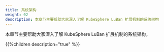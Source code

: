 ```yaml
---
title: 系统架构 
weight: 02
description: 本章节主要帮助大家深入了解 KubeSphere LuBan 扩展机制的系统架构
---
```


本章节主要帮助大家深入了解 KubeSphere LuBan 扩展机制的系统架构。

{{%children description="true" %}}